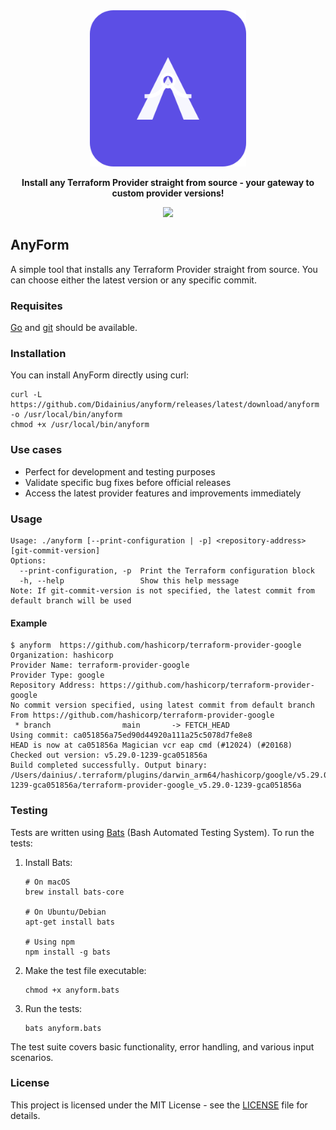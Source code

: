 <div align="center">
    <picture>
        <img src="images/anyform-logo.png" width="250">
    </picture>
    <p><strong>Install any Terraform Provider straight from source - your gateway to custom provider versions!</strong></p>
   
  <a href="https://opensource.org/licenses/MIT"><img src="https://img.shields.io/badge/License-MIT-blue.svg?style=for-the-badge" /></a>
</div>

## AnyForm


A simple tool that installs any Terraform Provider straight from source. You can choose either the
latest version or any specific commit.

### Requisites

[Go](https://go.dev/) and [git](https://git-scm.com/) should be available.

### Installation

You can install AnyForm directly using curl:

```shell
curl -L https://github.com/Didainius/anyform/releases/latest/download/anyform -o /usr/local/bin/anyform
chmod +x /usr/local/bin/anyform
```

### Use cases

* Perfect for development and testing purposes
* Validate specific bug fixes before official releases
* Access the latest provider features and improvements immediately


### Usage

```shell
Usage: ./anyform [--print-configuration | -p] <repository-address> [git-commit-version]
Options:
  --print-configuration, -p  Print the Terraform configuration block
  -h, --help                 Show this help message
Note: If git-commit-version is not specified, the latest commit from default branch will be used
```

#### Example

```shell
$ anyform  https://github.com/hashicorp/terraform-provider-google
Organization: hashicorp
Provider Name: terraform-provider-google
Provider Type: google
Repository Address: https://github.com/hashicorp/terraform-provider-google
No commit version specified, using latest commit from default branch
From https://github.com/hashicorp/terraform-provider-google
 * branch                main       -> FETCH_HEAD
Using commit: ca051856a75ed90d44920a111a25c5078d7fe8e8
HEAD is now at ca051856a Magician vcr eap cmd (#12024) (#20168)
Checked out version: v5.29.0-1239-gca051856a
Build completed successfully. Output binary: /Users/dainius/.terraform/plugins/darwin_arm64/hashicorp/google/v5.29.0-1239-gca051856a/terraform-provider-google_v5.29.0-1239-gca051856a
```

### Testing

Tests are written using [Bats](https://github.com/bats-core/bats-core) (Bash Automated Testing System). To run the tests:

1. Install Bats:
   ```shell
   # On macOS
   brew install bats-core

   # On Ubuntu/Debian
   apt-get install bats

   # Using npm
   npm install -g bats
   ```

2. Make the test file executable:
   ```shell
   chmod +x anyform.bats
   ```

3. Run the tests:
   ```shell
   bats anyform.bats
   ```

The test suite covers basic functionality, error handling, and various input scenarios.

### License

This project is licensed under the MIT License - see the [LICENSE](LICENSE) file for details.

